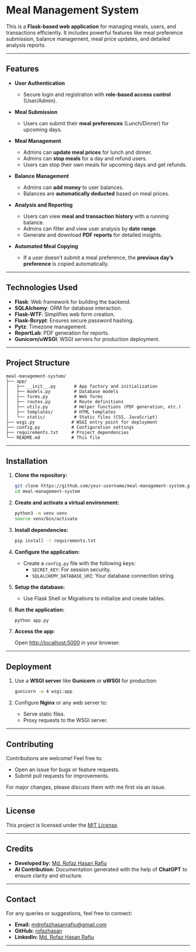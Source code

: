
# **Meal Management System**

This is a **Flask-based web application** for managing meals, users, and transactions efficiently. It includes powerful features like meal preference submission, balance management, meal price updates, and detailed analysis reports.

---

## **Features**

- **User Authentication**  
   - Secure login and registration with **role-based access control** (User/Admin).  

- **Meal Submission**  
   - Users can submit their **meal preferences** (Lunch/Dinner) for upcoming days.

- **Meal Management**  
   - Admins can **update meal prices** for lunch and dinner.  
   - Admins can **stop meals** for a day and refund users.  
   - Users can stop their own meals for upcoming days and get refunds.  

- **Balance Management**  
   - Admins can **add money** to user balances.  
   - Balances are **automatically deducted** based on meal prices.  

- **Analysis and Reporting**  
   - Users can view **meal and transaction history** with a running balance.  
   - Admins can filter and view user analysis by **date range**.  
   - Generate and download **PDF reports** for detailed insights.

- **Automated Meal Copying**  
   - If a user doesn’t submit a meal preference, the **previous day’s preference** is copied automatically.

---

## **Technologies Used**

- **Flask**: Web framework for building the backend.  
- **SQLAlchemy**: ORM for database interaction.  
- **Flask-WTF**: Simplifies web form creation.  
- **Flask-Bcrypt**: Ensures secure password hashing.  
- **Pytz**: Timezone management.  
- **ReportLab**: PDF generation for reports.  
- **Gunicorn/uWSGI**: WSGI servers for production deployment.

---

## **Project Structure**

```plaintext
meal-management-system/
├── app/
│   ├── __init__.py       # App factory and initialization
│   ├── models.py         # Database models
│   ├── forms.py          # Web forms
│   ├── routes.py         # Route definitions
│   ├── utils.py          # Helper functions (PDF generation, etc.)
│   ├── templates/        # HTML templates
│   └── static/           # Static files (CSS, JavaScript)
├── wsgi.py              # WSGI entry point for deployment
├── config.py            # Configuration settings
├── requirements.txt     # Project dependencies
└── README.md            # This file
```

---

## **Installation**

1. **Clone the repository:**

   ```bash
   git clone https://github.com/your-username/meal-management-system.git
   cd meal-management-system
   ```

2. **Create and activate a virtual environment:**

   ```bash
   python3 -m venv venv
   source venv/bin/activate
   ```

3. **Install dependencies:**

   ```bash
   pip install -r requirements.txt
   ```

4. **Configure the application:**
   - Create a `config.py` file with the following keys:  
     - `SECRET_KEY`: For session security.  
     - `SQLALCHEMY_DATABASE_URI`: Your database connection string.  

5. **Setup the database:**

   - Use Flask Shell or Migrations to initialize and create tables.

6. **Run the application:**

   ```bash
   python app.py
   ```

7. **Access the app:**

   Open [http://localhost:5000](http://localhost:5000) in your browser.

---

## **Deployment**

1. Use a **WSGI server** like **Gunicorn** or **uWSGI** for production:

   ```bash
   gunicorn -w 4 wsgi:app
   ```

2. Configure **Nginx** or any web server to:  
   - Serve static files.  
   - Proxy requests to the WSGI server.  

---

## **Contributing**

Contributions are welcome! Feel free to:

- Open an issue for bugs or feature requests.  
- Submit pull requests for improvements.  

For major changes, please discuss them with me first via an issue.

---

## **License**

This project is licensed under the [MIT License](LICENSE).

---

## **Credits**

- **Developed by:** [Md. Rofaz Hasan Rafiu](https://github.com/rofazhasan)  
- **AI Contribution:** Documentation generated with the help of **ChatGPT** to ensure clarity and structure.

---

## **Contact**

For any queries or suggestions, feel free to connect:

- **Email:** mdrofazhasanrafiu@gmail.com  
- **GitHub:** [rofazhasan](https://github.com/rofazhasan)  
- **LinkedIn:** [Md. Rofaz Hasan Rafiu](https://www.linkedin.com/in/md-rofaz-hasan-rafiu)

---
